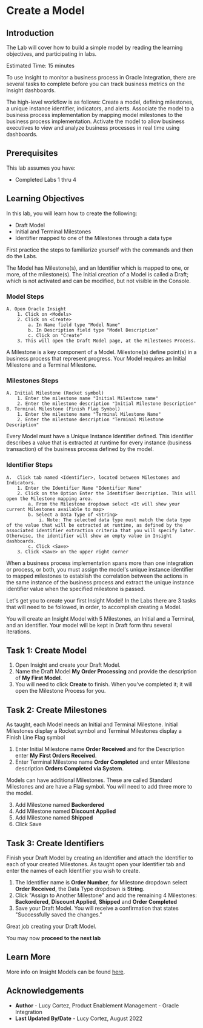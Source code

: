 # Create a Model

## Introduction

The Lab will cover how to build a simple model by reading the learning objectives, and participating in labs.

Estimated Time: 15 minutes

To use Insight to monitor a business process in Oracle Integration, there are several tasks to complete before you can track business metrics on the Insight dashboards.

The high-level workflow is as follows:
Create a model, defining milestones, a unique instance identifier, indicators, and alerts.
Associate the model to a business process implementation by mapping model milestones to the business process implementation.
Activate the model to allow business executives to view and analyze business processes in real time using dashboards.

## Prerequisites

This lab assumes you have:

* Completed Labs 1 thru 4

## Learning Objectives

In this lab, you will learn how to create the following:

* Draft Model
* Initial and Terminal Milestones
* Identifier mapped to one of the Milestones through a data type

First practice the steps to familiarize yourself with the commands and then do the Labs.

The Model has Milestone(s), and an Identifier which is mapped to one, or more, of the milestone(s). The Initial creation of a Model is called a Draft; which is not activated and can be modified, but not visible in the Console.

### Model Steps

    A. Open Oracle Insight
        1. Click on <Models>
        2. Click on <Create>
            a. In Name field type "Model Name"
            b. In Description field type "Model Description" 
            c. Click on "Create"
        3. This will open the Draft Model page, at the Milestones Process.

A Milestone is a key component of a Model. Milestone(s) define point(s) in a business process that represent progress. Your Model requires an Initial Milestone and a Terminal Milestone. <br />

### Milestones Steps

    A. Initial Milestone (Rocket symbol) 
        1. Enter the milestone name "Initial Milestone name"
        2. Enter the milestone description "Initial Milestone Description"
    B. Terminal Milestone (Finish Flag Symbol)
        1. Enter the milestone name "Terminal Milestone Name"
        2. Enter the milestone description "Terminal Milestone Description"

Every Model must have a Unique Instance Identifier defined. This identifier describes a value that is extracted at runtime for every instance (business transaction) of the business process defined by the model. <br />

### Identifier Steps

    A.  Click tab named <Identifier>, located between Milestones and Indicators. 
        1. Enter the Identifier Name "Identifier Name"
        2. Click on the Option Enter the Identifier Description. This will open the Milestone mapping area.
            a. From the Milestone dropdown select <It will show your current Milestones available to map>
            b. Select a Data Type of <String>
                i. Note: The selected data type must match the data type of the value that will be extracted at runtime, as defined by the associated identifier extraction criteria that you will specify later. Otherwise, the identifier will show an empty value in Insight dashboards.
            c. Click <Save>
        3. Click <Save> on the upper right corner

When a business process implementation spans more than one integration or process, or both, you must assign the model's unique instance identifier to mapped milestones to establish the correlation between the actions in the same instance of the business process and extract the unique instance identifier value when the specified milestone is passed.

Let's get you to create your first Insight Model! In the Labs there are 3 tasks that will need to be followed, in order, to accomplish creating a Model.

You will create an Insight Model with 5 Milestones, an Initial and a Terminal, and an identifier. Your model will be kept in Draft form thru several iterations.

## Task 1: Create Model

1. Open Insight and create your Draft Model.
2. Name the Draft Model **My Order Processing** and provide the description of **My First Model**.
3. You will need to click **Create** to finish. When you've completed it; it will open the Milestone Process for you.

## Task 2: Create Milestones

As taught, each Model needs an Initial and Terminal Milestone. Initial Milestones display a Rocket symbol and Terminal Milestones display a Finish Line Flag symbol

1. Enter Initial Milestone name **Order Received** and for the Description enter **My First Orders Received**.
2. Enter Terminal Milestone name **Order Completed** and enter Milestone description **Orders Completed via System**.

Models can have additional Milestones. These are called Standard Milestones and are have a Flag symbol. You will need to add three more to the model.

3. Add Milestone named **Backordered**
4. Add Milestone named **Discount Applied**
5. Add Milestone named **Shipped**
6. Click Save

## Task 3: Create Identifiers

Finish your Draft Model by creating an Identifier and attach the Identifier to each of your created  Milestones. As taught open your Identifier tab and enter the names of each Identifier you wish to create. 

1. The Identifier name is  **Order Number**,  for Milestone dropdown select  **Order Received**, the Data Type dropdown is **String**.
2. Click "Assign to Another Milestone" and add the remaining 4 Milestones: **Backordered**, **Discount Applied**, **Shipped** and **Order Completed**
3. Save your Draft Model. You will receive a confirmation that states "Successfully saved the changes."

Great job creating your Draft Model.

You may now **proceed to the next lab**

## Learn More

More info on Insight Models can be found [here](https://docs.oracle.com/en/cloud/paas/integration-cloud/user-int-insight-oci/work-models-integration-insight.html).

## Acknowledgements

* **Author** - Lucy Cortez, Product Enablement Management - Oracle Integration
* **Last Updated By/Date** - Lucy Cortez, August 2022

